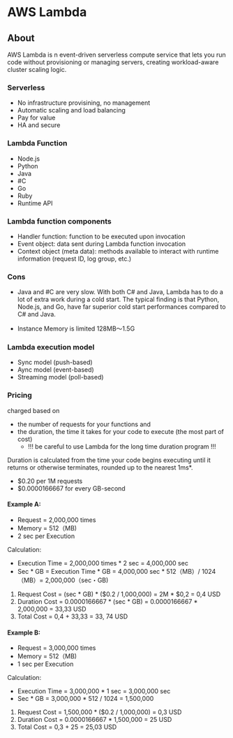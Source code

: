 # AWS Lambda


## About
AWS Lambda is n event-driven serverless compute service that lets you run code without provisioning or managing servers, creating workload-aware cluster scaling logic. 

### Serverless
- No infrastructure provisining, no management
- Automatic scaling and load balancing
- Pay for value
- HA and secure

### Lambda Function
- Node.js
- Python
- Java
- #C
- Go
- Ruby
- Runtime API

### Lambda function components
- Handler function: function to be executed upon invocation
- Event object: data sent during Lambda function invocation
- Context object (meta data): methods available to interact with runtime information (request ID, log group, etc.)

### Cons
- Java and #C are very slow. With both C# and Java, Lambda has to do a lot of extra work during a cold start. The typical finding is that Python, Node.js, and Go, have far superior cold start performances compared to C# and Java. 

- Instance Memory is limited 128MB〜1.5G

### Lambda execution model
- Sync model (push-based)
- Aync model (event-based)
- Streaming model (poll-based)

### Pricing 
charged based on 
- the number of requests for your functions and
- the duration, the time it takes for your code to execute (the most part of cost)
    - !!! be careful to use Lambda for the long time duration program !!!

Duration is calculated from the time your code begins executing until it returns or otherwise terminates, rounded up to the nearest 1ms*. 

- $0.20 per 1M requests
- $0.0000166667 for every GB-second

#### Example A:
- Request = 2,000,000 times
- Memory = 512（MB)
- 2 sec per Execution

Calculation:
- Execution Time = 2,000,000 times * 2 sec = 4,000,000 sec
- Sec * GB = Execution Time * GB = 4,000,000 sec * 512（MB）/ 1024（MB）= 2,000,000（sec・GB)

1. Request Cost = (sec * GB) * ($0.2 / 1,000,000) = 2M * $0,2 = 0,4 USD
2. Duration Cost = 0.0000166667 * (sec * GB) = 0.0000166667 * 2,000,000 = 33,33 USD
3. Total Cost = 0,4 + 33,33 = 33, 74 USD

#### Example B:
- Request = 3,000,000 times
- Memory = 512（MB)
- 1 sec per Execution

Calculation:
- Execution Time = 3,000,000 * 1 sec = 3,000,000 sec
- Sec * GB = 3,000,000 * 512 / 1024 = 1,500,000

1. Request Cost = 1,500,000 * ($0.2 / 1,000,000) = 0,3 USD
2. Duration Cost = 0.0000166667 * 1,500,000 = 25 USD
3. Total Cost = 0,3 + 25 = 25,03 USD